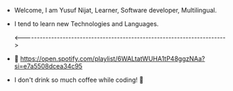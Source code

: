 
- Welcome, I am Yusuf Nijat, Learner, Software developer, Multilingual.
- I tend to learn new Technologies and Languages.

  <----------------------------------------------------------------------->
    
- 👾 https://open.spotify.com/playlist/6WALtatWUHA1tP48ggzNAa?si=e7a5508dcea34c95

- I don't drink so much coffee while coding! 🧛 

<!---
yusufNijat/yusufNijat is a ✨ special ✨ repository because its `README.md` (this file) appears on your GitHub profile.
You can click the Preview link to take a look at your changes.
--->
